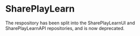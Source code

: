 # SharePlayLearn
The respository has been split into the SharePlayLearnUI and SharePlayLearnAPI repositories, and is now deprecated.
